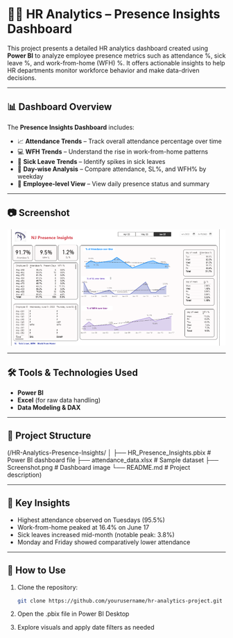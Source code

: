 # 🧑‍💼 HR Analytics – Presence Insights Dashboard

This project presents a detailed HR analytics dashboard created using **Power BI** to analyze employee presence metrics such as attendance %, sick leave %, and work-from-home (WFH) %. It offers actionable insights to help HR departments monitor workforce behavior and make data-driven decisions.

---

## 📊 Dashboard Overview

The **Presence Insights Dashboard** includes:
- 📈 **Attendance Trends** – Track overall attendance percentage over time
- 💻 **WFH Trends** – Understand the rise in work-from-home patterns
- 🏥 **Sick Leave Trends** – Identify spikes in sick leaves
- 📅 **Day-wise Analysis** – Compare attendance, SL%, and WFH% by weekday
- 👥 **Employee-level View** – View daily presence status and summary

---

## 📷 Screenshot

![Dashboard Screenshot](https://github.com/karthicknofficial1010/hr-analytics-powerbi/blob/main/HR%20ANALYTICS%20Screenshot.png?raw=true) <!-- Replace with the actual image path if uploaded -->

---

## 🛠 Tools & Technologies Used

- **Power BI**  
- **Excel** (for raw data handling)  
- **Data Modeling & DAX**  

---

## 📁 Project Structure
(/HR-Analytics-Presence-Insights/
│
├── HR_Presence_Insights.pbix # Power BI dashboard file
├── attendance_data.xlsx # Sample dataset
├── Screenshot.png # Dashboard image
└── README.md # Project description)


---

## 📌 Key Insights

- Highest attendance observed on Tuesdays (95.5%)
- Work-from-home peaked at 16.4% on June 17
- Sick leaves increased mid-month (notable peak: 3.8%)
- Monday and Friday showed comparatively lower attendance

---

## 🚀 How to Use

1. Clone the repository:
   ```bash
   git clone https://github.com/yourusername/hr-analytics-project.git

2. Open the .pbix file in Power BI Desktop

3. Explore visuals and apply date filters as needed

